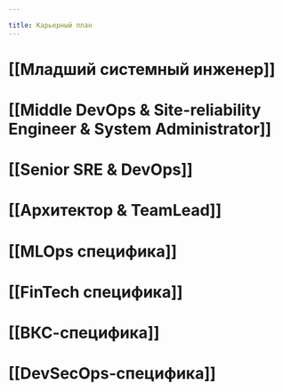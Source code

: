 ```yaml
---

title: Карьерный план
---
```

# [[Младший системный инженер]]


# [[Middle DevOps & Site-reliability Engineer & System Administrator]]

# [[Senior SRE & DevOps]]


# [[Архитектор & TeamLead]]


# [[MLOps специфика]]
# [[FinTech специфика]]

# [[ВКС-специфика]]

# [[DevSecOps-специфика]]